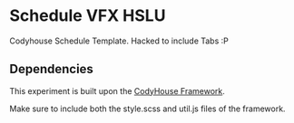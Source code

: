 # Schedule VFX HSLU

Codyhouse Schedule Template. Hacked to include Tabs :P 

## Dependencies

This experiment is built upon the [CodyHouse Framework](https://github.com/CodyHouse/codyhouse-framework).

Make sure to include both the style.scss and util.js files of the framework.
